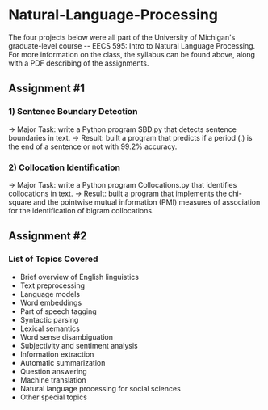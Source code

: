 # Natural-Language-Processing
The four projects below were all part of the University of Michigan's graduate-level course -- EECS 595: Intro to Natural Language Processing. For more information on the class, the syllabus can be found above, along with a PDF describing of the assignments.

## Assignment #1
### 1) Sentence Boundary Detection
-> Major Task: write a Python program SBD.py that detects sentence boundaries in text.
-> Result: built a program that predicts if a period (.) is the end of a sentence or not with 99.2% accuracy.

### 2) Collocation Identification
-> Major Task: write a Python program Collocations.py that identifies collocations in text.
-> Result: built a program that implements the chi-square and the pointwise mutual information (PMI) measures of association for the identification of bigram collocations.

## Assignment #2

### List of Topics Covered
- Brief overview of English linguistics
- Text preprocessing
- Language models
- Word embeddings
- Part of speech tagging
- Syntactic parsing
- Lexical semantics
- Word sense disambiguation
- Subjectivity and sentiment analysis
- Information extraction
 - Automatic summarization
 - Question answering
 - Machine translation
 - Natural language processing for social sciences
 - Other special topics
